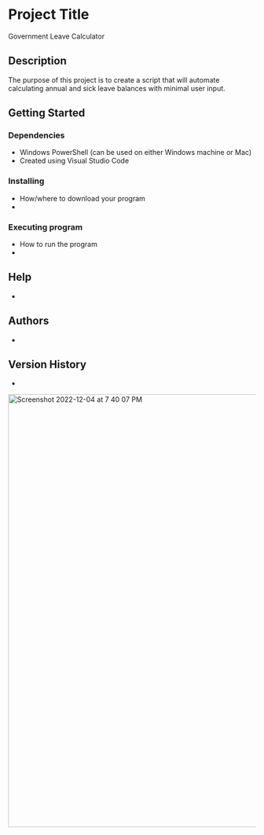 # Project Title

Government Leave Calculator

## Description

The purpose of this project is to create a script that will automate calculating annual and sick leave balances with minimal user input.

## Getting Started

### Dependencies

* Windows PowerShell (can be used on either Windows machine or Mac)
* Created using Visual Studio Code

### Installing

* How/where to download your program
* 

### Executing program

* How to run the program
* 

## Help

*

## Authors

*

## Version History

* 
<img width="881" alt="Screenshot 2022-12-04 at 7 40 07 PM" src="https://user-images.githubusercontent.com/92267723/205526283-f427eab6-7a3c-4efc-a5ab-37d5726b7bda.png">


